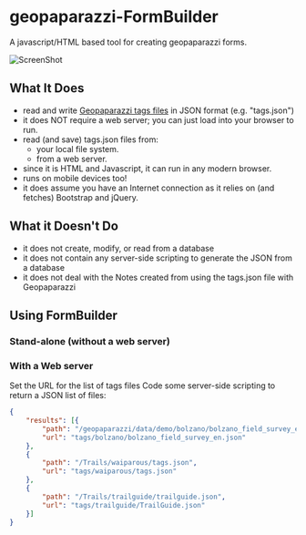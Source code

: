 # geopaparazzi-FormBuilder
A javascript/HTML based tool for creating geopaparazzi forms. 

![ScreenShot](https://github.com/GeoAnalytic-code/geopaparazzi-FormBuilder/raw/master/images/sample.jpg)

## What It Does
* read and write [Geopaparazzi tags files](https://geopaparazzi.github.io/geopaparazzi/#_using_form_based_notes) in JSON format (e.g. "tags.json")
* it does NOT require a web server; you can just load into your browser to run.
* read (and save) tags.json files from:
  - your local file system.
  - from a web server.
* since it is HTML and Javascript, it can run in any modern browser.
* runs on mobile devices too!
* it does assume you have an Internet connection as it relies on (and fetches) Bootstrap and jQuery.

## What it Doesn't Do
* it does not create, modify, or read from a database
* it does not contain any server-side scripting to generate the JSON from a database
* it does not deal with the Notes created from using the tags.json file with Geopaparazzi

## Using FormBuilder
### Stand-alone (without a web server)
### With a Web server

Set the URL for the list of tags files
Code some server-side scripting to return a JSON list of files:
```JSON
{
    "results": [{
        "path": "/geopaparazzi/data/demo/bolzano/bolzano_field_survey_en.json",
        "url": "tags/bolzano/bolzano_field_survey_en.json"
    },
    {
        "path": "/Trails/waiparous/tags.json",
        "url": "tags/waiparous/tags.json"
    },
    {
        "path": "/Trails/trailguide/trailguide.json",
        "url": "tags/trailguide/TrailGuide.json"
    }]
}
```

